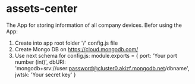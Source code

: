 # assets-center
The App for storing information of all company devices.
Befor using the App:
1) Create into app root folder '/' config.js file
2) Create Mongo DB on https://cloud.mongodb.com/
3) Use next schema for config.js:
    module.exports = {
        port: 'Your port number (int)',
        dbURI: 'mongodb+srv://user:password@cluster0.akizf.mongodb.net/dbname',
        jwtsk: 'Your secret key'
    }
